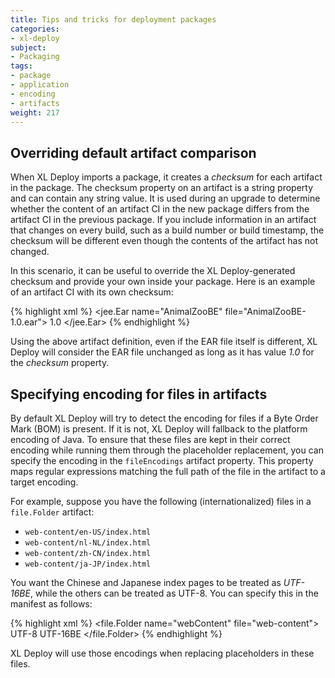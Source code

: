 ```yaml
---
title: Tips and tricks for deployment packages
categories:
- xl-deploy
subject:
- Packaging
tags:
- package
- application
- encoding
- artifacts
weight: 217
---
```


## Overriding default artifact comparison

When XL Deploy imports a package, it creates a _checksum_ for each artifact in the package. The checksum property on an artifact is a string property and can contain any string value. It is used during an upgrade to determine whether the content of an artifact CI in the new package differs from the artifact CI in the previous package. If you include information in an artifact that changes on every build, such as a build number or build timestamp, the checksum will be different even though the contents of the artifact has not changed.

In this scenario, it can be useful to override the XL Deploy-generated checksum and provide your own inside your package. Here is an example of an artifact CI with its own checksum:

{% highlight xml %}
<jee.Ear name="AnimalZooBE" file="AnimalZooBE-1.0.ear">
  <checksum>1.0</checksum>
</jee.Ear>
{% endhighlight %}

Using the above artifact definition, even if the EAR file itself is different, XL Deploy will consider the EAR file unchanged as long as it has value _1.0_ for the _checksum_ property.

## Specifying encoding for files in artifacts

By default XL Deploy will try to detect the encoding for files if a Byte Order Mark (BOM) is present. If it is not, XL Deploy will fallback to the platform encoding of Java. To ensure that these files are kept in their correct encoding while running them through the placeholder replacement, you can specify the encoding in the `fileEncodings` artifact property. This property maps regular expressions matching the full path of the file in the artifact to a target encoding.

For example, suppose you have the following (internationalized) files in a `file.Folder` artifact:

* `web-content/en-US/index.html`
* `web-content/nl-NL/index.html`
* `web-content/zh-CN/index.html`
* `web-content/ja-JP/index.html`

You want the Chinese and Japanese index pages to be treated as _UTF-16BE_, while the others can be treated as UTF-8. You can specify this in the manifest as follows:

{% highlight xml %}
<file.Folder name="webContent" file="web-content">
  <fileEncodings>
    <entry key=".+(en-US|nl-NL).+">UTF-8</entry>
    <entry key=".+(zh-CN|ja-JP).+">UTF-16BE</entry>
  </fileEncodings>
</file.Folder>
{% endhighlight %}

XL Deploy will use those encodings when replacing placeholders in these files.
